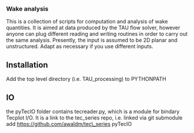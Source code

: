 ### Wake analysis
This is a collection of scripts for computation and analysis of wake quantities. It is aimed at data produced by the TAU flow solver, however anyone can plug different reading and writing routines in order to carry out the same analysis. Presently, the input is assumed to be 2D planar and unstructured. Adapt as necessary if you use different inputs.

## Installation
Add the top level directory (i.e. TAU\_processing) to PYTHONPATH

## IO
the pyTecIO folder contains tecreader.py, which is a module for bindary Tecplot I/O. It is a link to the tec\_series repo, i.e. linked via git submodule add https://github.com/awaldm/tec\_series pyTecIO
